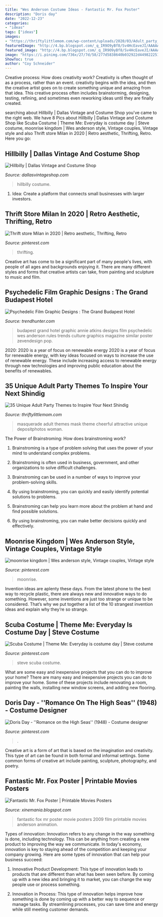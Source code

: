 ```yaml
---
title: "Wes Anderson Costume Ideas - Fantastic Mr. Fox Poster"
description: "Doris day"
date: "2022-12-23"
categories:
- "ideas"
tags: ["ideas"]
images:
- "https://thriftylittlemom.com/wp-content/uploads/2020/03/Adult_party_themes_masquarade.jpg"
featuredImage: "http://4.bp.blogspot.com/_q_IR9O9yBf8/Sv4HcEaveJI/AAAAAAAAAcY/BkKkf6dV7rw/s1600/fantastic-mr-fox-poster.jpg"
featured_image: "http://4.bp.blogspot.com/_q_IR9O9yBf8/Sv4HcEaveJI/AAAAAAAAAcY/BkKkf6dV7rw/s1600/fantastic-mr-fox-poster.jpg"
image: "https://i.pinimg.com/736x/27/7d/58/277d5838640b032922d449822251040f.jpg"
ShowToc: true
author: "Coy Schneider"
---
```



Creative process: How does creativity work?
Creativity is often thought of as a process, rather than an event. creativity begins with the idea, and then the creative artist goes on to create something unique and amazing from that idea. This creative process often includes brainstorming, designing, testing, refining, and sometimes even reworking ideas until they are finally created.

	

		
searching about Hillbilly | Dallas Vintage and Costume Shop you've came to the right web. We have 8 Pics about Hillbilly | Dallas Vintage and Costume Shop like Scuba Costume | Theme Me: Everyday is costume day | Steve costume, moonrise kingdom | Wes anderson style, Vintage couples, Vintage style and also Thrift store Milan in 2020 | Retro aesthetic, Thrifting, Retro. Here you go:
		
    
## Hillbilly | Dallas Vintage And Costume Shop

<img loading=lazy src="http://dallasvintageshop.com/wp-content/uploads/sm-DSC04669.jpg" onerror="this.onerror=null;this.src='https://tse3.mm.bing.net/th?id=OIP.J8TCy9f7TM-3wVONu75f3AAAAA&amp;pid=15.1';" alt="Hillbilly | Dallas Vintage and Costume Shop">

_Source: dallasvintageshop.com_

>hillbilly costume. 

	

1. Idea: Create a platform that connects small businesses with larger investors.

    
## Thrift Store Milan In 2020 | Retro Aesthetic, Thrifting, Retro

<img loading=lazy src="https://i.pinimg.com/736x/27/7d/58/277d5838640b032922d449822251040f.jpg" onerror="this.onerror=null;this.src='https://tse4.mm.bing.net/th?id=OIP.RriRcs94cC2OaXIFkgny7AHaJ3&amp;pid=15.1';" alt="Thrift store Milan in 2020 | Retro aesthetic, Thrifting, Retro">

_Source: pinterest.com_

>thrifting. 

	

Creative art has come to be a significant part of many people's lives, with people of all ages and backgrounds enjoying it. There are many different styles and forms that creative artists can take, from painting and sculpture to music and film.

    
## Psychedelic Film Graphic Designs : The Grand Budapest Hotel

<img loading=lazy src="http://cdn.trendhunterstatic.com/thumbs/the-grand-budapest-hotel.jpeg" onerror="this.onerror=null;this.src='https://tse2.mm.bing.net/th?id=OIP.TegEBTEkNzdh0LgI-5S_sAHaFL&amp;pid=15.1';" alt="Psychedelic Film Graphic Designs : The Grand Budapest Hotel">

_Source: trendhunter.com_

>budapest grand hotel graphic annie atkins designs film psychedelic wes anderson rules trends culture graphics magazine similar poster zevendesign pop. 

	

2020: 2020 is a year of focus on renewable energy
2020 is a year of focus for renewable energy, with key ideas focused on ways to increase the use of renewable energy. These include increasing access to renewable energy through new technologies and improving public education about the benefits of renewables.

    
## 35 Unique Adult Party Themes To Inspire Your Next Shindig

<img loading=lazy src="https://thriftylittlemom.com/wp-content/uploads/2020/03/Adult_party_themes_masquarade.jpg" onerror="this.onerror=null;this.src='https://tse2.mm.bing.net/th?id=OIP.RRG2MYPN6DyEsYlbdJ98-gHaE8&amp;pid=15.1';" alt="35 Unique Adult Party Themes to Inspire Your Next Shindig">

_Source: thriftylittlemom.com_

>masquerade adult themes mask theme cheerful attractive unique depositphotos woman. 

	

The Power of Brainstroming: How does brainstroming work?
1. Brainstroming is a type of problem solving that uses the power of your mind to understand complex problems.
2. Brainstroming is often used in business, government, and other organizations to solve difficult challenges.

3. Brainstroming can be used in a number of ways to improve your problem-solving skills.

4. By using brainstroming, you can quickly and easily identify potential solutions to problems.

5. Brainstroming can help you learn more about the problem at hand and find possible solutions.

6. By using brainstroming, you can make better decisions quickly and effectively.

    
## Moonrise Kingdom | Wes Anderson Style, Vintage Couples, Vintage Style

<img loading=lazy src="https://i.pinimg.com/736x/e0/92/4b/e0924b172f6275d2881228f1bb51e743.jpg" onerror="this.onerror=null;this.src='https://tse4.mm.bing.net/th?id=OIP.7Ri0VIQkOl-BFEkSvtuyAgHaJ3&amp;pid=15.1';" alt="moonrise kingdom | Wes anderson style, Vintage couples, Vintage style">

_Source: pinterest.com_

>moonrise. 

	

Invention ideas are aplenty these days. From the latest phone to the best way to recycle plastic, there are always new and innovative ways to do something. However, some inventions are just too strange or unique to be considered. That’s why we put together a list of the 10 strangest invention ideas and explain why they’re so strange.

    
## Scuba Costume | Theme Me: Everyday Is Costume Day | Steve Costume

<img loading=lazy src="https://i.pinimg.com/736x/bc/40/46/bc4046cb1792a56b4b1c5eff2b28a495--steve-costume-secret-squirrel.jpg" onerror="this.onerror=null;this.src='https://tse4.mm.bing.net/th?id=OIP.8xAGnFXqQ6euBnLNysp_UwHaLF&amp;pid=15.1';" alt="Scuba Costume | Theme Me: Everyday is costume day | Steve costume">

_Source: pinterest.com_

>steve scuba costume. 

	

What are some easy and inexpensive projects that you can do to improve your home?
There are many easy and inexpensive projects you can do to improve your home. Some of these projects include renovating a room, painting the walls, installing new window screens, and adding new flooring.

    
## Doris Day - &#039;&#039;Romance On The High Seas&#039;&#039; (1948) - Costume Designer

<img loading=lazy src="https://i.pinimg.com/736x/57/e3/c0/57e3c076d60470ec1a6fe92d8ca95c29--beautiful-clothes-beautiful-dresses.jpg" onerror="this.onerror=null;this.src='https://tse1.mm.bing.net/th?id=OIP.fX4KUtwD822xnRMK-OovQQC7FN&amp;pid=15.1';" alt="Doris Day - &#039;&#039;Romance on the High Seas&#039;&#039; (1948) - Costume designer">

_Source: pinterest.com_

>. 

	

Creative art is a form of art that is based on the imagination and creativity. This type of art can be found in both formal and informal settings. Some common forms of creative art include painting, sculpture, photography, and poetry.

    
## Fantastic Mr. Fox Poster | Printable Movies Posters

<img loading=lazy src="http://4.bp.blogspot.com/_q_IR9O9yBf8/Sv4HcEaveJI/AAAAAAAAAcY/BkKkf6dV7rw/s1600/fantastic-mr-fox-poster.jpg" onerror="this.onerror=null;this.src='https://tse4.mm.bing.net/th?id=OIP.me8gn0h9qv-QZ7l1uxRRXQHaK-&amp;pid=15.1';" alt="Fantastic Mr. Fox Poster | Printable Movies Posters">

_Source: xinemania.blogspot.com_

>fantastic fox mr poster movie posters 2009 film printable movies anderson animation. 

	

Types of innovation:
Innovation refers to any change in the way something is done, including technology. This can be anything from creating a new product to improving the way we communicate. In today's economy, innovation is key to staying ahead of the competition and keeping your company growing. Here are some types of innovation that can help your business succeed:
1. Innovative Product Development: This type of innovation leads to products that are different than what has been seen before. By coming up with a new idea and bringing it to market, you can change the way people use or process something.

2. Innovation in Process: This type of innovation helps improve how something is done by coming up with a better way to sequence or manage tasks. By streamlining processes, you can save time and energy while still meeting customer demands.


